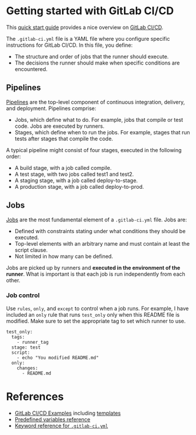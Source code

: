 # Getting started with GitLab CI/CD

This [quick start guide](https://docs.gitlab.com/ee/ci/quick_start/) provides a
nice overview on [GitLab CI/CD](https://docs.gitlab.com/ee/ci/).

The `.gitlab-ci.yml` file is a YAML file where you configure specific
instructions for GitLab CI/CD. In this file, you define:

* The structure and order of jobs that the runner should execute.
* The decisions the runner should make when specific conditions are
encountered.

## Pipelines

[Pipelines](https://docs.gitlab.com/ee/ci/pipelines/index.html) are the
top-level component of continuous integration, delivery, and deployment.
Pipelines comprise:

* Jobs, which define what to do. For example, jobs that compile or test code.
  Jobs are executed by runners.
* Stages, which define when to run the jobs. For example, stages that run tests
  after stages that compile the code.

A typical pipeline might consist of four stages, executed in the following order:

* A build stage, with a job called compile.
* A test stage, with two jobs called test1 and test2.
* A staging stage, with a job called deploy-to-stage.
* A production stage, with a job called deploy-to-prod.

## Jobs

[Jobs](https://docs.gitlab.com/ee/ci/jobs/) are the most fundamental element of
a `.gitlab-ci.yml` file. Jobs are:

* Defined with constraints stating under what conditions they should be
  executed.
* Top-level elements with an arbitrary name and must contain at least the
  script clause.
* Not limited in how many can be defined.

Jobs are picked up by runners and **executed in the environment of the
runner**. What is important is that each job is run independently from each
other.

### Job control

Use `rules`, `only`, and `except` to control when a job runs. For example, I
have included an `only` rule that runs `test_only` only when this README file
is modified. Make sure to set the appropriate tag to set which runner to use.

```
test_only:
  tags:
    - runner_tag
  stage: test
  script:
    - echo "You modified README.md"
  only:
    changes:
      - README.md
```

# References

* [GitLab CI/CD Examples](https://docs.gitlab.com/ee/ci/examples/) including
  [templates](https://docs.gitlab.com/ee/ci/examples/#cicd-templates)
* [Predefined variables
  reference](https://docs.gitlab.com/ee/ci/variables/predefined_variables.html)
* [Keyword reference for
  `.gitlab-ci.yml`](https://docs.gitlab.com/ee/ci/yaml/index.html)
